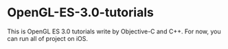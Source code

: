 # OpenGL-ES-3.0-tutorials
This is OpenGL ES 3.0 tutorials write by Objective-C and C++. For now, you can run all of project on iOS.
